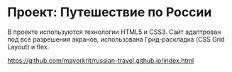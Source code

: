 # Проект: Путешествие по России

В проекте используются технологии HTML5 и CSS3. Сайт адаптрован под все разрешения экранов, использована Грид-раскладка (CSS Grid Layout) и flex.


https://github.com/mayorkrit/russian-travel.github.io/index.html
